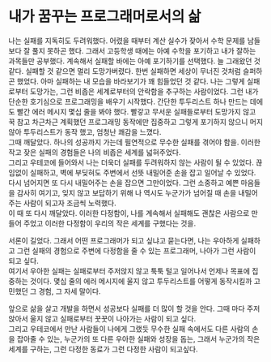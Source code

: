 # 내가 꿈꾸는 프로그래머로서의 삶

나는 실패를 지독히도 두려워했다. 어렸을 때부터 계산 실수가 잦아서 수학 문제를 남들보다 잘 풀지 못하곤 했다. 그래서 고등학생 때에는 아예 수학을 포기하고 내가 잘하는 과목들만 공부했다. 계속해서 실패할 바에는 아예 포기하기를 선택했다.
늘 그래왔던 것 같다. 실패할 것 같으면 멀리 도망가버렸다. 한번 실패하면 세상이 무너진 것처럼 슬퍼하곤 했었다. 아마 실패하는 내 모습을 바라보기가 꽤 힘들었던 것 같다. 나는 그렇게 실패로부터 도망가는, 그런 비좁은 세계로부터의 안락함을 추구하는 사람이었다.
그런 내가 단순한 호기심으로 프로그래밍을 배우기 시작했다. 간단한 투두리스트 하나 만드는 데에도 빨간 에러 메시지 몇십 줄을 봐야 했다. 빨갛고 무서운 실패들로부터 도망가지 않고 꾹 참고 차근차근 계획했던 프로그래밍 동작에만 집중하고 그렇게 포기하지 않으니 머지않아 투두리스트가 동작 했고, 엄청난 쾌감을 느꼈다. <br/>
그때 깨달았다. 하나의 성공까지 가는데 필연적으로 무수한 실패를 겪어야 함을.
이러한 작고 잦은 실패의 경험들은 나의 비좁은 세계를 넓혀주었다. <br/>
그리고 우테코에 들어와서 나는 더욱더 실패를 두려워하지 않는 사람이 될 수 있었다. 끊임없이 실패하고, 벽에 부딪혀도 주변에서 선뜻 내밀어준 손을 잡고 일어날 수 있었다. 다시 넘어지면 또 다시 내밀어주는 손을 잡으면 그만이었다. 그런 소중하고 예쁜 마음들을 감사히 여기고, 잊지 않고 보답하기 위해 나 역시도 누군가가 넘어질 때 손을 내밀어주는 사람이 되고자 조금씩 노력했다. <br/>
이 때 또 다시 깨달았다. 이러한 다정함이, 나를 계속해서 실패해도 괜찮은 사람으로 만들어 주었고 이러한 다정함이 우리의 작은 세계를 구했다는 것을.

서론이 길었다. 그래서 어떤 프로그래머가 되고 싶냐고 묻는다면, 나는 우아하게 실패하고 그런 실패의 경험으로 주변에 다정함을 줄 수 있는 프로그래머, 나아가 그런 사람이 되고 싶다.  
여기서 우아한 실패는 실패로부터 주저앉지 않고 툭툭 털고 일어나서 언제나 목표에 집중하는 것이다. 몇십 줄의 에러 메시지에 울지 않고 투두리스트를 어떻게 동작시킬까 고민했던 그 경험, 그 자세 말이다.

앞으로 삶을 살고 개발을 하면서 성공보다 실패를 더 많이 할 것을 안다.
그때 마다 주저앉아서 울지 않고 실패로부터 꿋꿋이 나아가는 사람이 되고 싶다. <br/>
그리고 우테코에서 만난 사람들이 나에게 그랬듯 무수한 실패 속에서도 다른 사람의 손을 잡아줄 수 있는, 누군가의 또 다른 우아한 실패와 성장을 돕는, 그래서 누군가의 작은 세계를 구하는, 그런 다정한 동료가 그런 다정한 사람이 되고싶다.

